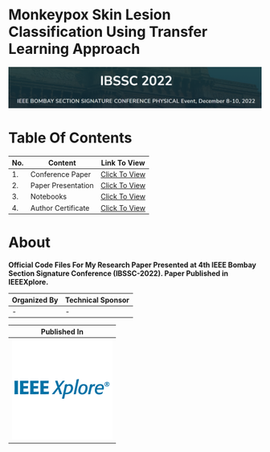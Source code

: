 # Monkeypox Skin Lesion Classification Using Transfer Learning Approach

![IBSSC2022](https://github.com/aryashah2k/Monkeypox-Skin-Lesion-Classification-Using-Transfer-Learning-Approach/blob/main/assets/banner.PNG)

# Table Of Contents

|No.|Content|Link To View|
|---|-------|------------|
|1.|Conference Paper|<a href="https://github.com/aryashah2k/Monkeypox-Skin-Lesion-Classification-Using-Transfer-Learning-Approach/tree/main/Conference%20Paper">Click To View</a>|
|2.|Paper Presentation|<a href="https://github.com/aryashah2k/Monkeypox-Skin-Lesion-Classification-Using-Transfer-Learning-Approach/tree/main/Paper%20Presentation">Click To View</a>|
|3.|Notebooks|<a href="https://github.com/aryashah2k/Monkeypox-Skin-Lesion-Classification-Using-Transfer-Learning-Approach/tree/main/Notebooks">Click To View</a>|
|4.|Author Certificate|<a href="https://github.com/aryashah2k/Monkeypox-Skin-Lesion-Classification-Using-Transfer-Learning-Approach/tree/main/Conference%20Certificate">Click To View</a>|

# About

**Official Code Files For My Research Paper Presented at 4th IEEE Bombay Section Signature Conference (IBSSC-2022). Paper Published in IEEEXplore.**

|Organized By|Technical Sponsor|
|------------|-----------------|
|-|-|

|Published In|
|-----------------|
|<img src="https://github.com/aryashah2k/Monkeypox-Skin-Lesion-Classification-Using-Transfer-Learning-Approach/blob/main/assets/ieeexplore.png">|

